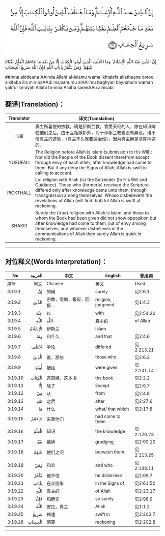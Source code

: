![003:019](images/003_019.gif)

#إِنَّ الدِّينَ عِنْدَ اللَّهِ الْإِسْلَامُ ۗ وَمَا اخْتَلَفَ الَّذِينَ أُوتُوا الْكِتَابَ إِلَّا مِنْ بَعْدِ مَا جَاءَهُمُ الْعِلْمُ بَغْيًا بَيْنَهُمْ ۗ وَمَنْ يَكْفُرْ بِآيَاتِ اللَّهِ فَإِنَّ اللَّهَ سَرِيعُ الْحِسَابِ 

##Inna alddeena AAinda Allahi al-islamu wama ikhtalafa allatheena ootoo alkitaba illa min baAAdi majaahumu alAAilmu baghyan baynahum waman yakfur bi-ayati Allahi fa-inna Allaha sareeAAu alhisabi 

## 翻译(Translation)：

| Translator | 译文(Translation)                                            |
| :--------: | ------------------------------------------------------------ |
|    马坚    | 真主所喜悦的宗教，确是伊斯兰教。曾受天经的人，除在知识降临他们之后，由于互相嫉妒外，对于伊斯兰教也没有异议。谁不信真主的迹象，（真主不久就要惩治谁），因为真主确是清算神速的。 |
|  YUSUFALI  | The Religion before Allah is Islam (submission to His Will): Nor did the People of the Book dissent therefrom except through envy of each other, after knowledge had come to them. But if any deny the Signs of Allah, Allah is swift in calling to account. |
| PICKTHALL  | Lo! religion with Allah (is) the Surrender (to His Will and Guidance). Those who (formerly) received the Scripture differed only after knowledge came unto them, through transgression among themselves. Whoso disbelieveth the revelations of Allah (will find that) lo! Allah is swift at reckoning. |
|   SHAKIR   | Surely the (true) religion with Allah is Islam, and those to whom the Book had been given did not show opposition but after knowledge had come to them, out of envy among themselves; and whoever disbelieves in the communications of Allah then surely Allah is quick in reckoning. |

---

## 对位释义(Words Interpretation)：

| No   | العربية | 中文    | English | 曾用词 |
| ---- | ------: | ------- | ------- | ------ |
| 序号 |    阿文 | Chinese | 英文    | Used   |
| 3:19.1  | إِنَّ      | 的确                   | surely             | 见2:6.1    |
| 3:19.2  | الدِّينَ   | 宗教，信仰，报应，回报 | religion, judgment | 见1:4.3    |
| 3:19.3  | عِنْدَ     | 以                     | with               | 见2:54.20  |
| 3:19.4  | اللَّهِ    | اللَّهِ                   | 真主的             | of Allah   |
| 3:19.5  | الْإِسْلَامُ | 伊斯兰                 | Islam              |            |
| 3:19.6  | وَمَا     | 和什么                 | and that           | 见2:4.6    |
| 3:19.7  | اخْتَلَفَ   | 争论                   | differed           | 见2:213.21 |
| 3:19.8  | الَّذِينَ   | 谁，那些               | those who          | 见2:6.2    |
| 3:19.9  | أُوتُوا   | 被给                   | were given         | 见2:101.14 |
| 3:19.10 | الْكِتَابَ  | 这部经，这本书         | the book           | 见2:2.2    |
| 3:19.11 | إِلَّا     | 除了                   | Except             | 见2:9.7    |
| 3:19.12 | مِنْ      | 从                     | from               | 见2:4.8    |
| 3:19.13 | بَعْدِ     | 之后                   | after              | 见2:27.6   |
| 3:19.14 | مَا      | 什么                   | what/ that which   | 见2:17.8   |
| 3:19.15 | جَاءَهُمُ   | 来至他们               | had come to them   |            |
| 3:19.16 | الْعِلْمُ   | 知识                   | the knowledge      | 见2:120.23 |
| 3:19.17 | بَغْيًا    | 嫉妒                   | grudging           | 见2:90.10  |
| 3:19.18 | بَيْنَهُمْ   | 他们之间               | between them       | 见2:113.25 |
| 3:19.19 | وَمَنْ     | 和谁                   | and who            | 见2:108.11 |
| 3:19.20 | يَكْفُرْ    | 他不信                 | he disbelieve      | 见2:99.7   |
| 3:19.21 | بِآيَاتِ   | 在众迹象               | in the Signs of    | 见2:61.50  |
| 3:19.22 |    اللَّهِ | 真主的                 | of Allah           | 见2:23.17  |
| 3:19.23 | فَإِنَّ     | 和确实                 | so surely          | 见2:98.9   |
| 3:19.24 | اللَّهَ    | 安拉，真主             | Allah              | 见1:1.2    |
| 3:19.25 | سَرِيعُ    | 神速                   | swift in           | 见2:202.7  |
| 3:19.26 | الْحِسَابِ  | 清算                   | reckoning          | 见2:202.8  |

---
